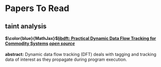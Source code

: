 
# Papers To Read
## taint analysis
#### $\color{blue}{MathJax}$[libdft: Practical Dynamic Data Flow Tracking for Commodity Systems](https://github.com/njuwangzhilong/ReadPaperList/blob/master/papers/libdft.practicadynamicdataflowTracking.pdf) [*open source*](https://github.com/njuwangzhilong/ReadPaperList/tree/master/projects/libdft-3.1415alpha)
**abstract:**  Dynamic data flow tracking (DFT) deals with tagging and tracking data of interest as they propagate during program execution. 
